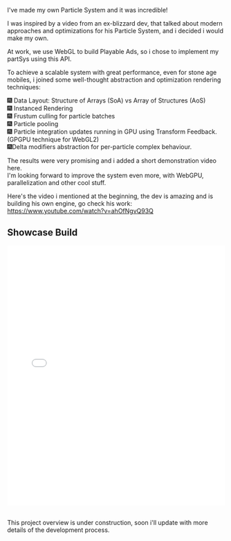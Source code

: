 I've made my own Particle System and it was incredible!  

I was inspired by a video from an ex-blizzard dev, that talked about modern approaches and optimizations for his Particle System, and i decided i would make my own.  

At work, we use WebGL to build Playable Ads, so i chose to implement my partSys using this API.  

To achieve a scalable system with great performance, even for stone age mobiles, i joined some well-thought abstraction and optimization rendering techniques:  

🎆 Data Layout: Structure of Arrays (SoA) vs Array of Structures (AoS)  
🎆 Instanced Rendering  
🎆 Frustum culling for particle batches  
🎆 Particle pooling  
🎆 Particle integration updates running in GPU using Transform Feedback. (GPGPU technique for WebGL2)  
🎆Delta modifiers abstraction for per-particle complex behaviour.  

The results were very promising and i added a short demonstration video here.  
I'm looking forward to improve the system even more, with WebGPU, parallelization and other cool stuff.  

Here's the video i mentioned at the beginning, the dev is amazing and is building his own engine, go check his work: https://www.youtube.com/watch?v=ahOfNgvQ93Q

## Showcase Build

<iframe src="/studyProjectsAssets/ParticleSystem/showcase_build.html" width="100%" height="600px" frameborder="0" allowfullscreen></iframe>  <br>
<br>

This project overview is under construction, soon i'll update with more details of the development process.

